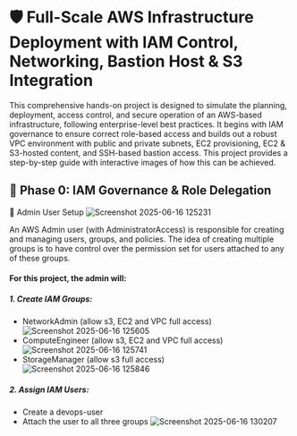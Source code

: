 #  🛡️ Full-Scale AWS Infrastructure Deployment with IAM Control, Networking, Bastion Host & S3 Integration

 This comprehensive hands-on project is designed to simulate the planning, deployment, access control, and secure operation of an AWS-based infrastructure, following enterprise-level best practices. It begins with IAM governance to ensure correct role-based access and builds out a robust VPC environment with public and private subnets, EC2 provisioning, EC2 & S3-hosted content, and SSH-based bastion access. This project provides a step-by-step guide with interactive images of how this can be achieved.

## 🔐 Phase 0: IAM Governance & Role Delegation
👑 Admin User Setup
![Screenshot 2025-06-16 125231](https://github.com/user-attachments/assets/9d429bd5-b793-473a-aa39-9a2f2b7446a8)

An AWS Admin user (with AdministratorAccess) is responsible for creating and managing users, groups, and policies. The idea of creating multiple groups is to have control over the permission set for users attached to any of these groups.

#### For this project, the admin will:
##### 1.	Create IAM Groups:
- NetworkAdmin (allow s3, EC2 and VPC full access)
![Screenshot 2025-06-16 125605](https://github.com/user-attachments/assets/71dfec4e-0cd7-4113-9c4b-1c3a947341ba)
-	ComputeEngineer (allow s3, EC2 and VPC full access)
![Screenshot 2025-06-16 125741](https://github.com/user-attachments/assets/01035b95-274d-4ecc-9b05-f9542489d290)
-	StorageManager (allow s3 full access)
![Screenshot 2025-06-16 125846](https://github.com/user-attachments/assets/17d02cd6-2b30-4a09-bcfd-c68982210398)
##### 2.	Assign IAM Users:
-	Create a devops-user
-	Attach the user to all three groups
![Screenshot 2025-06-16 130207](https://github.com/user-attachments/assets/1ea4deb1-6d51-4da4-97c7-69bb59afda93)
